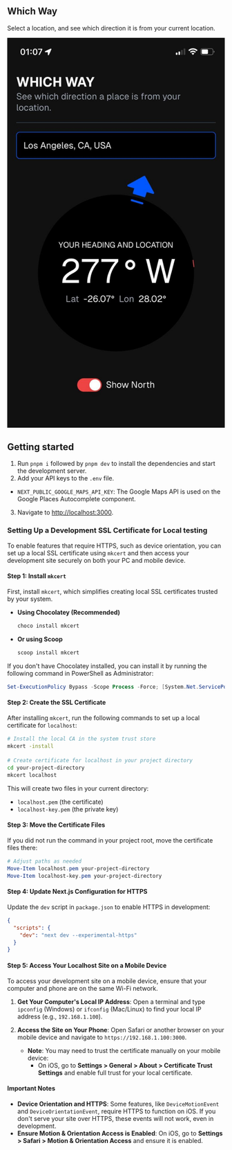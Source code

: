 ## Which Way

Select a location, and see which direction it is from your current location.

![screenshot](./public/screenshots/1.jpeg)

## Getting started

1. Run `pnpm i` followed by `pnpm dev` to install the dependencies and start the development server.
2. Add your API keys to the `.env` file.

- `NEXT_PUBLIC_GOOGLE_MAPS_API_KEY`: The Google Maps API is used on the Google Places Autocomplete component.

3. Navigate to [http://localhost:3000](http://localhost:3000).

### Setting Up a Development SSL Certificate for Local testing

To enable features that require HTTPS, such as device orientation, you can set up a local SSL certificate using `mkcert` and then access your development site securely on both your PC and mobile device.

#### Step 1: Install `mkcert`

First, install `mkcert`, which simplifies creating local SSL certificates trusted by your system.

- **Using Chocolatey (Recommended)**

  ```bash
  choco install mkcert
  ```

- **Or using Scoop**
  ```bash
  scoop install mkcert
  ```

If you don't have Chocolatey installed, you can install it by running the following command in PowerShell as Administrator:

```powershell
Set-ExecutionPolicy Bypass -Scope Process -Force; [System.Net.ServicePointManager]::SecurityProtocol = [System.Net.ServicePointManager]::SecurityProtocol -bor 3072; iex ((New-Object System.Net.WebClient).DownloadString('https://community.chocolatey.org/install.ps1'))
```

#### Step 2: Create the SSL Certificate

After installing `mkcert`, run the following commands to set up a local certificate for `localhost`:

```bash
# Install the local CA in the system trust store
mkcert -install

# Create certificate for localhost in your project directory
cd your-project-directory
mkcert localhost
```

This will create two files in your current directory:

- `localhost.pem` (the certificate)
- `localhost-key.pem` (the private key)

#### Step 3: Move the Certificate Files

If you did not run the command in your project root, move the certificate files there:

```powershell
# Adjust paths as needed
Move-Item localhost.pem your-project-directory
Move-Item localhost-key.pem your-project-directory
```

#### Step 4: Update Next.js Configuration for HTTPS

Update the `dev` script in `package.json` to enable HTTPS in development:

```json
{
  "scripts": {
    "dev": "next dev --experimental-https"
  }
}
```

#### Step 5: Access Your Localhost Site on a Mobile Device

To access your development site on a mobile device, ensure that your computer and phone are on the same Wi-Fi network.

1. **Get Your Computer's Local IP Address**: Open a terminal and type `ipconfig` (Windows) or `ifconfig` (Mac/Linux) to find your local IP address (e.g., `192.168.1.100`).
2. **Access the Site on Your Phone**: Open Safari or another browser on your mobile device and navigate to `https://192.168.1.100:3000`.

   - **Note**: You may need to trust the certificate manually on your mobile device:
     - On iOS, go to **Settings > General > About > Certificate Trust Settings** and enable full trust for your local certificate.

#### Important Notes

- **Device Orientation and HTTPS**: Some features, like `DeviceMotionEvent` and `DeviceOrientationEvent`, require HTTPS to function on iOS. If you don't serve your site over HTTPS, these events will not work, even in development.
- **Ensure Motion & Orientation Access is Enabled**: On iOS, go to **Settings > Safari > Motion & Orientation Access** and ensure it is enabled.
